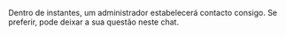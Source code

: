 Dentro de instantes, um administrador estabelecerá contacto consigo. Se preferir, pode deixar a sua questão neste chat.